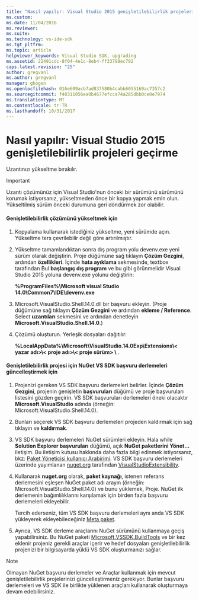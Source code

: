 ```yaml
---
title: "Nasıl yapılır: Visual Studio 2015 genişletilebilirlik projeleri geçirme | Microsoft Docs"
ms.custom: 
ms.date: 11/04/2016
ms.reviewer: 
ms.suite: 
ms.technology: vs-ide-sdk
ms.tgt_pltfrm: 
ms.topic: article
helpviewer_keywords: Visual Studio SDK, upgrading
ms.assetid: 22491cdc-8f04-4e1c-8eb4-ff33798ec792
caps.latest.revision: "25"
author: gregvanl
ms.author: gregvanl
manager: ghogen
ms.openlocfilehash: 016e609acb7ad837580b4cabb6055169ac7357c2
ms.sourcegitcommit: f40311056ea0b4677efcca74a285dbb0ce0e7974
ms.translationtype: MT
ms.contentlocale: tr-TR
ms.lasthandoff: 10/31/2017
---
```

# <a name="how-to-migrate-extensibility-projects-to-visual-studio-2015"></a>Nasıl yapılır: Visual Studio 2015 genişletilebilirlik projeleri geçirme
Uzantınızı yükseltme bırakılır.  
  
> [!IMPORTANT]
>  Uzantı çözümünüz için Visual Studio'nun önceki bir sürümünü sürümünü korumak istiyorsanız, yükseltmeden önce bir kopya yapmak emin olun. Yükseltilmiş sürüm önceki durumuna geri döndürmek zor olabilir.  
  
#### <a name="to-upgrade-an-extensibility-solution"></a>Genişletilebilirlik çözümünü yükseltmek için  
  
1.  Kopyalama kullanarak istediğiniz yükseltme, yeni sürümde açın. Yükseltme ters çevrilebilir değil göre artırılmıştır.  
  
2.  Yükseltme tamamlandıktan sonra dış program yolu devenv.exe yeni sürüm olarak değiştirin. Proje düğümüne sağ tıklayın **Çözüm Gezgini**, ardından **özellikleri**. İçinde **hata ayıklama** sekmesinde, textbox tarafından Bul **başlangıç dış program** ve bu gibi görünmelidir Visual Studio 2015 yoluna devenv.exe yolunu değiştirin:  
  
     **%ProgramFiles%\Microsoft visual Studio 14.0\Common7\IDE\devenv.exe**  
  
3.  Microsoft.VisualStudio.Shell.14.0.dll bir başvuru ekleyin. (Proje düğümüne sağ tıklayın **Çözüm Gezgini** ve ardından **ekleme / Reference**. Select **uzantıları** sekmesini ve ardından denetleyin **Microsoft.VisualStudio.Shell.14.0**.)  
  
4.  Çözümü oluşturun. Yerleşik dosyaları dağıtılır:  
  
     **%LocalAppData%\Microsoft\VisualStudio.14.0Exp\Extensions\\< yazar adı\>\\< proje adı\>\\< proje sürüm\> \\** .  
  
#### <a name="to-update-an-extensibility-project-to-nuget-vs-sdk-reference-assemblies"></a>Genişletilebilirlik projesi için NuGet VS SDK başvuru derlemeleri güncelleştirmek için  
  
1.  Projenizi gereken VS SDK başvuru derlemeleri belirler.  İçinde **Çözüm Gezgini**, projenin genişletin **başvuruları** düğümü ve proje başvuruları listesini gözden geçirin.  VS SDK başvuruları derlemeleri öneki olacaktır **Microsoft.VisualStudio** adında (örneğin: Microsoft.VisualStudio.Shell.14.0).  
  
2.  Bunları seçerek VS SDK başvuru derlemeleri projeden kaldırmak için sağ tıklayın ve **kaldırmak**.  
  
3.  VS SDK başvuru derlemeleri NuGet sürümleri ekleyin.  Hala while **Solution Explorer başvuruları** düğümü, açık **NuGet paketlerini Yönet...**  iletişim.  Bu iletişim kutusu hakkında daha fazla bilgi edinmek istiyorsanız, bkz: [Paket Yöneticisi kullanıcı Arabirimi](http://docs.microsoft.com/NuGet/Tools/Package-Manager-UI). VS SDK başvuru derlemeleri üzerinde yayımlanan [nuget.org](http://www.nuget.org) tarafından [VisualStudioExtensibility](http://www.nuget.org/profiles/VisualStudioExtensibility).  
  
4.  Kullanarak **nuget.org** olarak, **paket kaynağı**, istenen referans derlemesini eşleşen NuGet paket adı arayın (örneğin: Microsoft.VisualStudio.Shell.14.0) ve bunu yüklemek, Proje.  NuGet ilk derlemenin bağımlılıklarını karşılamak için birden fazla başvuru derlemeleri ekleyebilir.  
  
     Tercih ederseniz, tüm VS SDK başvuru derlemeleri aynı anda VS SDK yükleyerek ekleyebileceğiniz [Meta paket](http://www.nuget.org/packages/VSSDK_Reference_Assemblies).  
  
5.  Ayrıca, VS SDK derleme araçlarını NuGet sürümünü kullanmaya geçiş yapabilirsiniz. Bu NuGet paketi [Microsoft.VSSDK.BuildTools](http://www.nuget.org/packages/Microsoft.VSSDK.BuildTools) ve bir kez eklenir projeniz gerekli araçlar içerir ve hedef dosyaları genişletilebilirlik projenizi bir bilgisayarda yüklü VS SDK oluşturmanızı sağlar.  
  
> [!NOTE]
>  Olmayan NuGet başvuru derlemeler ve Araçlar kullanmak için mevcut genişletilebilirlik projelerinizi güncelleştirmeniz gerekiyor.  Bunlar başvuru derlemeleri ve VS SDK ile birlikte yüklenen araçları kullanarak oluşturmaya devam edebilirsiniz.